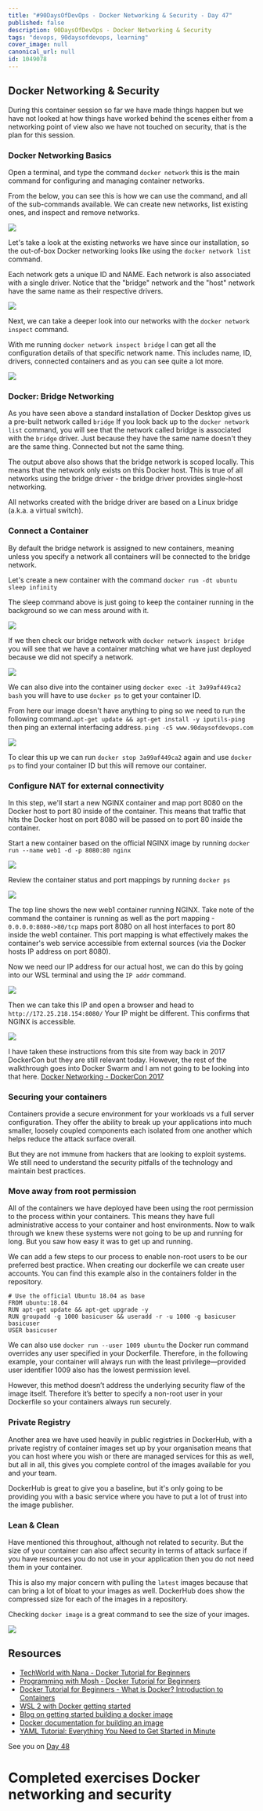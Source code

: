 ```yaml
---
title: "#90DaysOfDevOps - Docker Networking & Security - Day 47"
published: false
description: 90DaysOfDevOps - Docker Networking & Security
tags: "devops, 90daysofdevops, learning"
cover_image: null
canonical_url: null
id: 1049078
---
```


## Docker Networking & Security

During this container session so far we have made things happen but we have not looked at how things have worked behind the scenes either from a networking point of view also we have not touched on security, that is the plan for this session.

### Docker Networking Basics

Open a terminal, and type the command `docker network` this is the main command for configuring and managing container networks.

From the below, you can see this is how we can use the command, and all of the sub-commands available. We can create new networks, list existing ones, and inspect and remove networks.

![](Images/Day47_Containers1.png)

Let's take a look at the existing networks we have since our installation, so the out-of-box Docker networking looks like using the `docker network list` command.

Each network gets a unique ID and NAME. Each network is also associated with a single driver. Notice that the "bridge" network and the "host" network have the same name as their respective drivers.

![](Images/Day47_Containers2.png)

Next, we can take a deeper look into our networks with the `docker network inspect` command.

With me running `docker network inspect bridge` I can get all the configuration details of that specific network name. This includes name, ID, drivers, connected containers and as you can see quite a lot more.

![](Images/Day47_Containers3.png)

### Docker: Bridge Networking

As you have seen above a standard installation of Docker Desktop gives us a pre-built network called `bridge` If you look back up to the `docker network list` command, you will see that the network called bridge is associated with the `bridge` driver. Just because they have the same name doesn't they are the same thing. Connected but not the same thing.

The output above also shows that the bridge network is scoped locally. This means that the network only exists on this Docker host. This is true of all networks using the bridge driver - the bridge driver provides single-host networking.

All networks created with the bridge driver are based on a Linux bridge (a.k.a. a virtual switch).

### Connect a Container

By default the bridge network is assigned to new containers, meaning unless you specify a network all containers will be connected to the bridge network.

Let's create a new container with the command `docker run -dt ubuntu sleep infinity`

The sleep command above is just going to keep the container running in the background so we can mess around with it.

![](Images/Day47_Containers4.png)

If we then check our bridge network with `docker network inspect bridge` you will see that we have a container matching what we have just deployed because we did not specify a network.

![](Images/Day47_Containers5.png)

We can also dive into the container using `docker exec -it 3a99af449ca2 bash` you will have to use `docker ps` to get your container ID.

From here our image doesn't have anything to ping so we need to run the following command.`apt-get update && apt-get install -y iputils-ping` then ping an external interfacing address. `ping -c5 www.90daysofdevops.com`

![](Images/Day47_Containers6.png)

To clear this up we can run `docker stop 3a99af449ca2` again and use `docker ps` to find your container ID but this will remove our container.

### Configure NAT for external connectivity

In this step, we'll start a new NGINX container and map port 8080 on the Docker host to port 80 inside of the container. This means that traffic that hits the Docker host on port 8080 will be passed on to port 80 inside the container.

Start a new container based on the official NGINX image by running `docker run --name web1 -d -p 8080:80 nginx`

![](Images/Day47_Containers7.png)

Review the container status and port mappings by running `docker ps`

![](Images/Day47_Containers8.png)

The top line shows the new web1 container running NGINX. Take note of the command the container is running as well as the port mapping - `0.0.0.0:8080->80/tcp` maps port 8080 on all host interfaces to port 80 inside the web1 container. This port mapping is what effectively makes the container's web service accessible from external sources (via the Docker hosts IP address on port 8080).

Now we need our IP address for our actual host, we can do this by going into our WSL terminal and using the `IP addr` command.

![](Images/Day47_Containers9.png)

Then we can take this IP and open a browser and head to `http://172.25.218.154:8080/` Your IP might be different. This confirms that NGINX is accessible.

![](Images/Day47_Containers10.png)

I have taken these instructions from this site from way back in 2017 DockerCon but they are still relevant today. However, the rest of the walkthrough goes into Docker Swarm and I am not going to be looking into that here. [Docker Networking - DockerCon 2017](https://github.com/docker/labs/tree/master/dockercon-us-2017/docker-networking)

### Securing your containers

Containers provide a secure environment for your workloads vs a full server configuration. They offer the ability to break up your applications into much smaller, loosely coupled components each isolated from one another which helps reduce the attack surface overall.

But they are not immune from hackers that are looking to exploit systems. We still need to understand the security pitfalls of the technology and maintain best practices.

### Move away from root permission

All of the containers we have deployed have been using the root permission to the process within your containers. This means they have full administrative access to your container and host environments. Now to walk through we knew these systems were not going to be up and running for long. But you saw how easy it was to get up and running.

We can add a few steps to our process to enable non-root users to be our preferred best practice. When creating our dockerfile we can create user accounts. You can find this example also in the containers folder in the repository.

```
# Use the official Ubuntu 18.04 as base
FROM ubuntu:18.04
RUN apt-get update && apt-get upgrade -y
RUN groupadd -g 1000 basicuser && useradd -r -u 1000 -g basicuser basicuser
USER basicuser
```

We can also use `docker run --user 1009 ubuntu` the Docker run command overrides any user specified in your Dockerfile. Therefore, in the following example, your container will always run with the least privilege—provided user identifier 1009 also has the lowest permission level.

However, this method doesn’t address the underlying security flaw of the image itself. Therefore it’s better to specify a non-root user in your Dockerfile so your containers always run securely.

### Private Registry

Another area we have used heavily in public registries in DockerHub, with a private registry of container images set up by your organisation means that you can host where you wish or there are managed services for this as well, but all in all, this gives you complete control of the images available for you and your team.

DockerHub is great to give you a baseline, but it's only going to be providing you with a basic service where you have to put a lot of trust into the image publisher.

### Lean & Clean

Have mentioned this throughout, although not related to security. But the size of your container can also affect security in terms of attack surface if you have resources you do not use in your application then you do not need them in your container.

This is also my major concern with pulling the `latest` images because that can bring a lot of bloat to your images as well. DockerHub does show the compressed size for each of the images in a repository.

Checking `docker image` is a great command to see the size of your images.

![](Images/Day47_Containers11.png)

## Resources

- [TechWorld with Nana - Docker Tutorial for Beginners](https://www.youtube.com/watch?v=3c-iBn73dDE)
- [Programming with Mosh - Docker Tutorial for Beginners](https://www.youtube.com/watch?v=pTFZFxd4hOI)
- [Docker Tutorial for Beginners - What is Docker? Introduction to Containers](https://www.youtube.com/watch?v=17Bl31rlnRM&list=WL&index=128&t=61s)
- [WSL 2 with Docker getting started](https://www.youtube.com/watch?v=5RQbdMn04Oc)
- [Blog on getting started building a docker image](https://stackify.com/docker-build-a-beginners-guide-to-building-docker-images/)
- [Docker documentation for building an image](https://docs.docker.com/develop/develop-images/dockerfile_best-practices/)
- [YAML Tutorial: Everything You Need to Get Started in Minute](https://www.cloudbees.com/blog/yaml-tutorial-everything-you-need-get-started)

See you on [Day 48](day48.md)

# Completed exercises Docker networking and security
